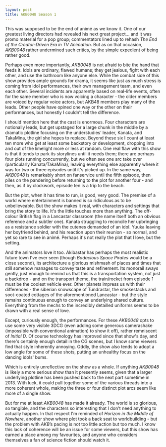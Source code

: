 ```yaml
---
layout: post
title: AKB0048 Season 1
---
```


This was supposed to be the end of anim&eacute; as we know it. One of our greatest living directors had revealed his next great project... and it was promo material for a pop group; commentators lined up to rehash *The End of the Creator-Driven Era in TV Animation*. But as on that occasion, *AKB0048* rather undermined such critics, by the simple expedient of being rather good.

Perhaps even more importantly, *AKB0048* is not afraid to bite the hand that feeds it. Idols are ordinary, flawed humans; they get jealous, fight with each other, and use the bathroom like anyone else. While the combat side of this show provides ample grounds for drama, it seems like just as much stress is coming from idol performances, their own management team, and even each other. Several incidents are apparently based on real-life events, often for the same member who is now voicing a character - the older members are voiced by regular voice actors, but AKB48 members play many of the leads. Other people have opined one way or the other on their performances, but honestly I couldn’t tell the difference.

I should mention here that the cast is enormous. Four characters are notionally leads, but get upstaged for a large chunk in the middle by a dramatic plotline focusing on the understudies’ leader, Kanata, and TakaMina, the girl she hopes to replace. Beyond these six I count at least ten more who get at least some backstory or development, dropping into and out of the limelight more or less at random. One real flaw with this show is that it tends to park its storylines until it needs them; there are perhaps four plots running concurrently, but we often see one arc take over (particularly Kanata/TakaMina), leaving everything else apparently where it was for two or three episodes until it's picked up. In the same way, *AKB0048* is remarkably short on fanservice until the fifth episode, then piles on the pandering before returning to the plot for another four - and then, as if by clockwork, episode ten is a trip to the beach.

But the plot, when it has time to run, is good, very good. The premise of a world where entertainment is banned is so ridiculous as to be unbelieveable. But the show makes it real, with characters and settings that bring the story to life. It's the little touches more than anything. The off-colour British flag in a Lancastar classroom (the name itself both an obvious reference and a subtler one). Kanata struggling to reconcile her upbringing as a resistance soldier with the cutenes demanded of an idol. Yuuka leaving her boyfriend behind, and his reaction upon their reunion - so normal, and yet so rare to see in anim&eacute;. Perhaps it's not really the plot that I love, but the setting.

And the animators love it too. Akibastar has perhaps the most realistic future town I've ever seen (though *Bodacious Space Pirates* would be a close second), its architecture a glorious mishmash of places and times that still somehow manages to convey taste and refinement. Its monorail sways gently, just enough to remind us that this is a transportation system, not just a backdrop - and on the transport theme, the train/rocket from episode 1 must be the coolest vehicle ever. Other planets impress us with their differences - the siberian snowscape of Tundrastar, the smokestacks and soot-coated cottages of the aforementioned Lancastar - but the style remains continuous enough to convey an underlying shared culture. Everything from the mechs to the incredibly detailled uniforms seems to be drawn with a real sense of love.

Except, curiously enough, the performances. For these *AKB0048* opts to use some very visible 3DCG (even adding some generous camerashake (impossible with conventional animation) to show it off), rather remniscent of *Initial D*. Of course technology has improved since that show's day, and there's certainly enough detail in the CG scenes, but I know some viewers find that style inherently annoying. Oddly, the show also tends to adopt a low angle for some of these shots, putting an unhealthy focus on the dancing idols' bums.

Which is entirely unreflective on the show as a whole. If anything *AKB0048* is likely a more serious show than it presently seems, given that a larger underlying plotline has been pushed back to the next part sometime in 2013. With luck, it could pull together some of the various threads into a more coherent whole, making the three or four distinct plot arcs seem like more of a single show.

But for me at least *AKB0048* has made it already. The world is so glorious, so tangible, and the characters so interesting that I don't need anything to actually happen. In that respect I'm reminded of *Horizon in the Middle of Nowhere*, another show where plot took a back seat to worldbuilding - but the problem with *AKB*’s pacing is not too little action but too much. I know this lack of coherence will be an issue for some viewers, but this show has earned a place among my favourites, and anyone who considers themselves a fan of science fiction should watch it.